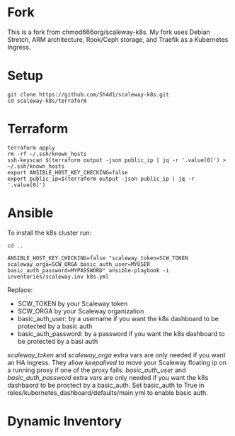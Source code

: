 Fork
=========
This is a fork from chmod666org/scaleway-k8s.
My fork uses Debian Stretch, ARM architecture, Rook/Ceph storage, and Traefik as a Kubernetes Ingress.

Setup
=========
```
git clone https://github.com/Sh4d1/scaleway-k8s.git
cd scaleway-k8s/terraform
```
Terraform
=========
```
terraform apply
rm -rf ~/.ssh/known_hosts
ssh-keyscan $(terraform output -json public_ip | jq -r '.value[0]') > ~/.ssh/known_hosts
export ANSIBLE_HOST_KEY_CHECKING=false
export public_ip=$(terraform output -json public_ip | jq -r '.value[0]')
```

Ansible
=======
To install the k8s cluster run:

```
cd ..

ANSIBLE_HOST_KEY_CHECKING=false "scaleway_token=SCW_TOKEN scaleway_orga=SCW_ORGA basic_auth_user=MYUSER basic_auth_password=MYPASSWORD" ansible-playbook -i inventories/scaleway.inv k8s.yml
```

Replace:
  - SCW_TOKEN by your Scaleway token
  - SCW_ORGA by your Scaleway organization
  - basic_auth_user: by a username if you want the k8s dashboard to be protected by a basic auth
  - basic_auth_password: by a password if you want the k8s dashboard to be protected by a basi auth 

_scaleway_token_ and _scaleway_orga_ extra vars are only needed if you want an HA ingress. They allow _keepalived_ to move your Scaleway floating ip on a running proxy if one of the proxy fails.
_basic_auth_user_ and _basic_auth_password_ extra vars are only needed if you want the k8s dashbaord to be proctect by a basic_auth. Set basic_auth to True in roles/kubernetes_dashboard/defaults/main.yml to enable basic auth.

Dynamic Inventory
================
